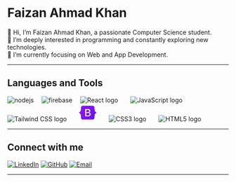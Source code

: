 # Faizan Ahmad Khan

👋 Hi, I’m Faizan Ahmad Khan, a passionate Computer Science student.  
👀 I’m deeply interested in programming and constantly exploring new technologies.  
🌱 I’m currently focusing on Web and App Development.

---

## Languages and Tools

<div align="left">
  <img src="https://img.icons8.com/color/48/nodejs.png" height="50" alt="nodejs" />
  <img width="10" />
  <img src="https://img.icons8.com/color/48/firebase.png" height="40" alt="firebase"/>
  <img width="10" />
  <img src="https://cdn.jsdelivr.net/gh/devicons/devicon/icons/react/react-original.svg" height="40" alt="React logo" />
  <img width="20" />
  <img src="https://cdn.jsdelivr.net/gh/devicons/devicon/icons/javascript/javascript-original.svg" height="40" alt="JavaScript logo" />
  <img width="20" />
  <img src="https://img.icons8.com/color/48/tailwind_css.png" height="40" alt="Tailwind CSS logo" />
  <img width="20" />
  <img src="https://github.com/devicons/devicon/blob/v2.16.0/icons/bootstrap/bootstrap-original.svg" height="40" alt="Bootstrap logo" />
  <img width="20" />
  <img src="https://cdn.jsdelivr.net/gh/devicons/devicon/icons/css3/css3-original.svg" height="40" alt="CSS3 logo" />
  <img width="20" />
  <img src="https://cdn.jsdelivr.net/gh/devicons/devicon/icons/html5/html5-original.svg" height="40" alt="HTML5 logo" />
  <img width="20" />
</div>


---

## Connect with me

[![LinkedIn](https://img.shields.io/badge/LinkedIn-blue?style=flat-square&logo=linkedin&labelColor=blue&link=https://www.linkedin.com/)](https://www.linkedin.com/in/faizan-ahmad-khan5/)
[![GitHub](https://img.shields.io/badge/GitHub-black?style=flat-square&logo=github&labelColor=black&link=https://github.com/)](https://github.com/faizan-ahmad)
[![Email](https://img.shields.io/badge/Email-red?style=flat-square&logo=gmail&labelColor=red&link=mailto:fa3n20004@gmail.com)](mailto:fa3n20004@gmail.com)

---

